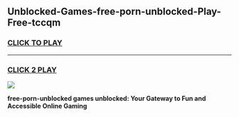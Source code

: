 
## Unblocked-Games-free-porn-unblocked-Play-Free-tccqm
<h3>
<a href="https://premium76.site?title=free-porn-unblocked&ref=19M">CLICK TO PLAY</a></h3>
<hr>

<h3>
<a href="https://premium76.site?title=free-porn-unblocked&ref=19M">CLICK 2 PLAY</a>
  
</h3>

<a href="https://premium76.site?title=free-porn-unblocked&ref=19M"><img src="https://clearcache.store/games.png"></a>


**free-porn-unblocked games unblocked: Your Gateway to Fun and Accessible Online Gaming**
